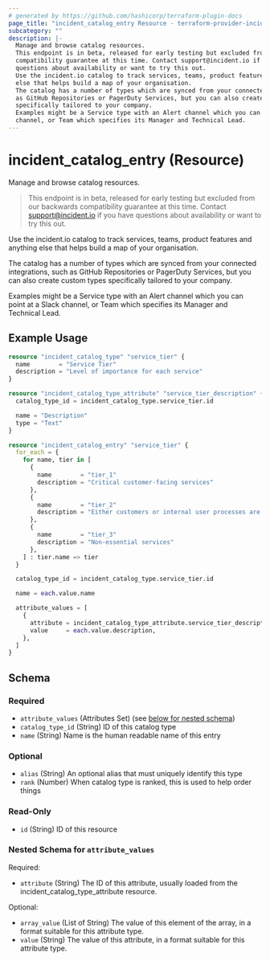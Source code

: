 ```yaml
---
# generated by https://github.com/hashicorp/terraform-plugin-docs
page_title: "incident_catalog_entry Resource - terraform-provider-incident"
subcategory: ""
description: |-
  Manage and browse catalog resources.
  This endpoint is in beta, released for early testing but excluded from our backwards
  compatibility guarantee at this time. Contact support@incident.io if you have
  questions about availability or want to try this out.
  Use the incident.io catalog to track services, teams, product features and anything
  else that helps build a map of your organisation.
  The catalog has a number of types which are synced from your connected integrations, such
  as GitHub Repositories or PagerDuty Services, but you can also create custom types
  specifically tailored to your company.
  Examples might be a Service type with an Alert channel which you can point at a Slack
  channel, or Team which specifies its Manager and Technical Lead.
---
```


# incident_catalog_entry (Resource)

Manage and browse catalog resources.

> This endpoint is in beta, released for early testing but excluded from our backwards
> compatibility guarantee at this time. Contact support@incident.io if you have
> questions about availability or want to try this out.

Use the incident.io catalog to track services, teams, product features and anything
else that helps build a map of your organisation.

The catalog has a number of types which are synced from your connected integrations, such
as GitHub Repositories or PagerDuty Services, but you can also create custom types
specifically tailored to your company.

Examples might be a Service type with an Alert channel which you can point at a Slack
channel, or Team which specifies its Manager and Technical Lead.

## Example Usage

```terraform
resource "incident_catalog_type" "service_tier" {
  name        = "Service Tier"
  description = "Level of importance for each service"
}

resource "incident_catalog_type_attribute" "service_tier_description" {
  catalog_type_id = incident_catalog_type.service_tier.id

  name = "Description"
  type = "Text"
}

resource "incident_catalog_entry" "service_tier" {
  for_each = {
    for name, tier in [
      {
        name        = "tier_1"
        description = "Critical customer-facing services"
      },
      {
        name        = "tier_2"
        description = "Either customers or internal user processes are impacted if this service fails"
      },
      {
        name        = "tier_3"
        description = "Non-essential services"
      },
    ] : tier.name => tier
  }

  catalog_type_id = incident_catalog_type.service_tier.id

  name = each.value.name

  attribute_values = [
    {
      attribute = incident_catalog_type_attribute.service_tier_description.id,
      value     = each.value.description,
    },
  ]
}
```

<!-- schema generated by tfplugindocs -->
## Schema

### Required

- `attribute_values` (Attributes Set) (see [below for nested schema](#nestedatt--attribute_values))
- `catalog_type_id` (String) ID of this catalog type
- `name` (String) Name is the human readable name of this entry

### Optional

- `alias` (String) An optional alias that must uniquely identify this type
- `rank` (Number) When catalog type is ranked, this is used to help order things

### Read-Only

- `id` (String) ID of this resource

<a id="nestedatt--attribute_values"></a>
### Nested Schema for `attribute_values`

Required:

- `attribute` (String) The ID of this attribute, usually loaded from the incident_catalog_type_attribute resource.

Optional:

- `array_value` (List of String) The value of this element of the array, in a format suitable for this attribute type.
- `value` (String) The value of this attribute, in a format suitable for this attribute type.


